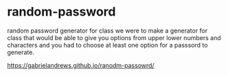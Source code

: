 # random-password
random password generator for class
we were to make a generator for class that would be able to give you options from upper lower numbers and characters and you had to choose at least one option for a passsord to generate. 


https://gabrielandrews.github.io/ranodm-passowrd/
